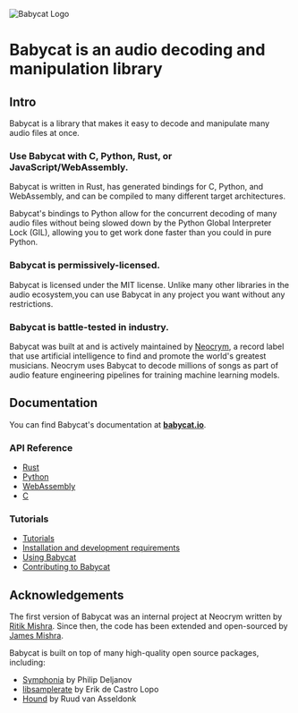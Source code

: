 ![Babycat Logo](https://static.neocrym.com/images/babycat/v1/2x/babycat-body-icon-dark-social-media-cover--2x.png "Babycat Logo")

# Babycat is an audio decoding and manipulation library

## Intro
Babycat is a library that makes it easy to decode and manipulate many audio files at once.

### Use Babycat with C, Python, Rust, or JavaScript/WebAssembly.
Babycat is written in Rust, has generated bindings for C, Python, and WebAssembly, and can be compiled to many different target architectures.

Babycat's bindings to Python allow for the concurrent decoding of many audio files without being slowed down by the Python Global Interpreter Lock (GIL), allowing you to get work done faster than you could in pure Python.

### Babycat is permissively-licensed.
Babycat is licensed under the MIT license. Unlike many other libraries in the audio ecosystem,you can use Babycat in any project you want without any restrictions.

### Babycat is battle-tested in industry.
Babycat was built at and is actively maintained by [Neocrym](https://www.neocrym.com/), a record label that use artificial intelligence to find and promote the world's greatest musicians. Neocrym uses Babycat to decode millions of songs as part of audio feature engineering pipelines for training machine learning models.

## Documentation
You can find Babycat's documentation at **[babycat.io](https://babycat.io)**.
### API Reference

- [Rust](https://docs.rs/babycat)
- [Python](https://babycat.io/api/python/)
- [WebAssembly](https://babycat.io/api/wasm/)
- [C](https://babycat.io/api/c/)

### Tutorials
- [Tutorials](https://babycat.io/tutorials/terminology/)
- [Installation and development requirements](https://babycat.io/tutorials/development-requirements/)
- [Using Babycat](https://babycat.io/tutorials/using-babycat/)
- [Contributing to Babycat](https://babycat.io/tutorials/contributing/)

## Acknowledgements
The first version of Babycat was an internal project at Neocrym written by [Ritik Mishra](https://www.linkedin.com/in/ritikmishra). Since then, the code has been extended and open-sourced by [James Mishra](https://www.linkedin.com/in/jamesmishra).

Babycat is built on top of many high-quality open source packages, including:
* [Symphonia](https://github.com/pdeljanov/Symphonia) by Philip Deljanov
* [libsamplerate][1] by Erik de Castro Lopo
* [Hound](https://github.com/ruuda/hound) by Ruud van Asseldonk


[1]: http://www.mega-nerd.com/SRC/index.html
